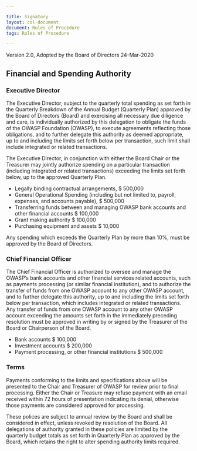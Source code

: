 ```yaml
---

title: Signatory
layout: col-document
document: Rules of Procedure
tags: Rules of Procedure

---
```


Version 2.0, Adopted by the Board of Directors 24-Mar-2020

## Financial and Spending Authority

### Executive Director
The Executive Director, subject to the quarterly total spending as set forth in the Quarterly Breakdown of the Annual Budget (Quarterly Plan) approved by the Board of Directors (Board) and exercising all necessary due diligence and care, is individually authorized by this delegation to obligate the funds of the OWASP Foundation (OWASP), to execute agreements reflecting those obligations, and to further delegate this authority as deemed appropriate, up to and including the limits set forth below per transaction, such limit shall include integrated or related transactions.

The Executive Director, in conjunction with either the Board Chair or the Treasurer may jointly authorize spending on a particular transaction (including integrated or related transactions) exceeding the limits set forth below, up to the approved Quarterly Plan.
- Legally binding contractual arrangements, $ 500,000
- General Operational Spending (including but not limited to, payroll, expenses, and accounts payable), $ 500,000
- Transferring funds between and managing OWASP bank accounts and other financial accounts	$ 100,000
- Grant making authority	$ 100,000
- Purchasing equipment and assets	$ 10,000

Any spending which exceeds the Quarterly Plan by more than 10%, must be approved by the Board of Directors.

### Chief Financial Officer

The Chief Financial Officer is authorized to oversee and manage the OWASP’s bank accounts and other financial services related accounts, such as payments processing (or similar financial institution), and to authorize the transfer of funds from one OWASP account to any other OWASP account, and to further delegate this authority, up to and including the limits set forth below per transaction, which includes integrated or related transactions.
Any transfer of funds from one OWASP account to any other OWASP account exceeding the amounts set forth in the immediately preceding resolution must be approved in writing by or signed by the Treasurer of the Board or Chairperson of the Board.

- Bank accounts	$ 100,000
- Investment accounts	$ 200,000
- Payment processing, or other financial institutions	$ 500,000

### Terms

Payments conforming to the limits and specifications above will be presented to the Chair and Treasurer of OWASP for review prior to final processing. Either the Chair or Treasure may refuse payment with an email received within 72 hours of presentation indicating its denial, otherwise those payments are considered approved for processing.

These polices are subject to annual review by the Board and shall be considered in effect, unless revoked by resolution of the Board. All delegations of authority granted in these policies are limited by the quarterly budget totals as set forth in Quarterly Plan as approved by the Board, which retains the right to alter spending authority limits required.
